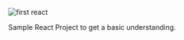 
![first react](https://user-images.githubusercontent.com/68497024/154910954-871806ac-5e27-45ac-97dd-d2fbddbdce0f.jpg)

Sample React Project to get a basic understanding.
